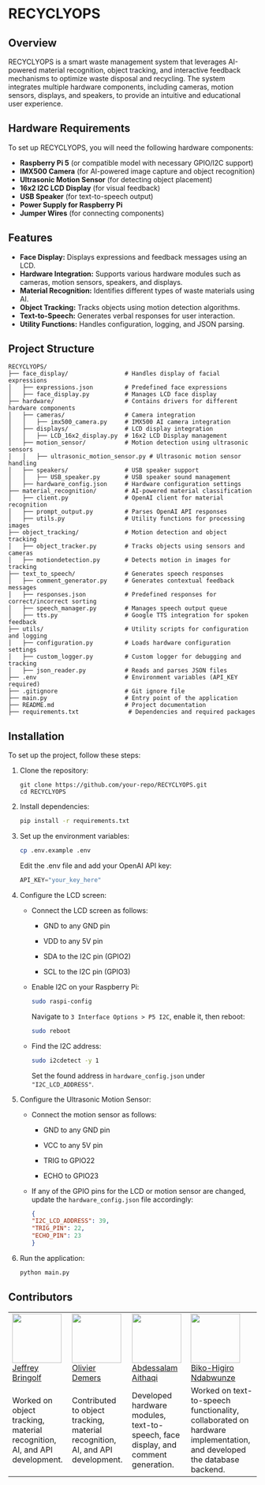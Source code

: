 # RECYCLYOPS

## Overview

RECYCLYOPS is a smart waste management system that leverages AI-powered material recognition, object tracking, and interactive feedback mechanisms to optimize waste disposal and recycling. The system integrates multiple hardware components, including cameras, motion sensors, displays, and speakers, to provide an intuitive and educational user experience.

## Hardware Requirements

To set up RECYCLYOPS, you will need the following hardware components:

- **Raspberry Pi 5** (or compatible model with necessary GPIO/I2C support)
- **IMX500 Camera** (for AI-powered image capture and object recognition)
- **Ultrasonic Motion Sensor** (for detecting object placement)
- **16x2 I2C LCD Display** (for visual feedback)
- **USB Speaker** (for text-to-speech output)
- **Power Supply for Raspberry Pi**
- **Jumper Wires** (for connecting components)

## Features

- **Face Display:** Displays expressions and feedback messages using an LCD.
- **Hardware Integration:** Supports various hardware modules such as cameras, motion sensors, speakers, and displays.
- **Material Recognition:** Identifies different types of waste materials using AI.
- **Object Tracking:** Tracks objects using motion detection algorithms.
- **Text-to-Speech:** Generates verbal responses for user interaction.
- **Utility Functions:** Handles configuration, logging, and JSON parsing.

## Project Structure
```
RECYCLYOPS/
├── face_display/                # Handles display of facial expressions
│   ├── expressions.json         # Predefined face expressions
│   ├── face_display.py          # Manages LCD face display
├── hardware/                    # Contains drivers for different hardware components
│   ├── cameras/                 # Camera integration
│   │   ├── imx500_camera.py     # IMX500 AI camera integration
│   ├── displays/                # LCD display integration
│   │   ├── LCD_16x2_display.py  # 16x2 LCD Display management
│   ├── motion_sensor/           # Motion detection using ultrasonic sensors
│   │   ├── ultrasonic_motion_sensor.py # Ultrasonic motion sensor handling
│   ├── speakers/                # USB speaker support
│   │   ├── USB_speaker.py       # USB speaker sound management
│   ├── hardware_config.json     # Hardware configuration settings
├── material_recognition/        # AI-powered material classification
│   ├── client.py                # OpenAI client for material recognition
│   ├── prompt_output.py         # Parses OpenAI API responses
│   ├── utils.py                 # Utility functions for processing images
├── object_tracking/             # Motion detection and object tracking
│   ├── object_tracker.py        # Tracks objects using sensors and cameras
│   ├── motiondetection.py       # Detects motion in images for tracking
├── text_to_speech/              # Generates speech responses
│   ├── comment_generator.py     # Generates contextual feedback messages
│   ├── responses.json           # Predefined responses for correct/incorrect sorting
│   ├── speech_manager.py        # Manages speech output queue
│   ├── tts.py                   # Google TTS integration for spoken feedback
├── utils/                       # Utility scripts for configuration and logging
│   ├── configuration.py         # Loads hardware configuration settings
│   ├── custom_logger.py         # Custom logger for debugging and tracking
│   ├── json_reader.py           # Reads and parses JSON files
├── .env                         # Environment variables (API_KEY required)
├── .gitignore                   # Git ignore file
├── main.py                      # Entry point of the application
├── README.md                    # Project documentation
├── requirements.txt              # Dependencies and required packages
```
## Installation

To set up the project, follow these steps:

1. Clone the repository:
	```
	git clone https://github.com/your-repo/RECYCLYOPS.git
	cd RECYCLYOPS
	```

2. Install dependencies:
    ```bash
    pip install -r requirements.txt
    ```

3. Set up the environment variables:
    ```bash
    cp .env.example .env
    ```
    Edit the .env file and add your OpenAI API key:
    ```python
    API_KEY="your_key_here"
    ```

4. Configure the LCD screen:

    - Connect the LCD screen as follows:

        - GND to any GND pin

        - VDD to any 5V pin

        - SDA to the I2C pin (GPIO2)

        - SCL to the I2C pin (GPIO3)

    - Enable I2C on your Raspberry Pi:
        ```bash
        sudo raspi-config
        ```
        Navigate to `3 Interface Options > P5 I2C`, enable it, then reboot:
        ```bash
        sudo reboot
        ```
        
    - Find the I2C address:
        ```bash
        sudo i2cdetect -y 1
        ```
        Set the found address in `hardware_config.json` under `"I2C_LCD_ADDRESS"`.

5. Configure the Ultrasonic Motion Sensor:

    - Connect the motion sensor as follows:

        - GND to any GND pin

        - VCC to any 5V pin

        - TRIG to GPIO22

        - ECHO to GPIO23

    - If any of the GPIO pins for the LCD or motion sensor are changed, update the `hardware_config.json` file accordingly:
        ```json
        {
        "I2C_LCD_ADDRESS": 39,
        "TRIG_PIN": 22,
        "ECHO_PIN": 23
        }
        ```
6. Run the application:
    ```bash
    python main.py
    ```

## Contributors

| | | | |
|-|-|-|-|
| <img src="https://avatars.githubusercontent.com/u/65859589?v=4" width="100px;"/><br>[Jeffrey Bringolf](https://www.linkedin.com/in/jeffreybringolf/) | <img src="https://media.licdn.com/dms/image/v2/D4E03AQHqQuMhIE2kEA/profile-displayphoto-shrink_800_800/profile-displayphoto-shrink_800_800/0/1713570493957?e=1744243200&v=beta&t=MZ9wC1pn6R8smZg6DbFXw0KyROGtdprbudZ1_SSneBo" width="100px;"/><br>[Olivier Demers](https://www.linkedin.com/in/olivier-dmrs/) | <img src="https://media.licdn.com/dms/image/v2/C4E03AQFjltrdwGDx8w/profile-displayphoto-shrink_800_800/profile-displayphoto-shrink_800_800/0/1652230341532?e=1744243200&v=beta&t=9L0Dso-vuh4ROX44iFE-ycRyTk7kVJTr-MCBaBmbxDE" width="100px;"/><br>[Abdessalam Aithaqi](https://www.linkedin.com/in/abdessalamaithaqi/) | <img src="https://media.licdn.com/dms/image/v2/D4E03AQHBbkTRAfCR_w/profile-displayphoto-shrink_800_800/profile-displayphoto-shrink_800_800/0/1682204524530?e=1744243200&v=beta&t=iCyyEfclVTgcspa3H769qYERnu2bNgCVkgefD6g7Qic" width="100px;"/><br>[Biko-Higiro Ndabwunze](https://www.linkedin.com/in/biko-higiro-ndabwunze-44ab4423b/) |
| Worked on object tracking, material recognition, AI, and API development. | Contributed to object tracking, material recognition, AI, and API development. | Developed hardware modules, text-to-speech, face display, and comment generation. | Worked on text-to-speech functionality, collaborated on hardware implementation, and developed the database backend. |
